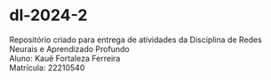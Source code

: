 # dl-2024-2
Repositório criado para entrega de atividades da Disciplina de Redes Neurais e Aprendizado Profundo  
Aluno: Kauê Fortaleza Ferreira  
Matrícula: 22210540
